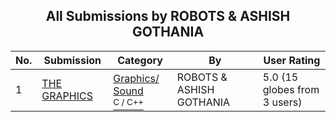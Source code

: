 ﻿<div align="center">

## All Submissions by  ROBOTS &amp; ASHISH GOTHANIA

</div>

No.  | Submission | Category | By   | User Rating
---- | ---------- | -------- | ---- | -----------
1 | [THE GRAPHICS<br />](https://github.com/Planet-Source-Code/robots-amp-ashish-gothania-the-graphics__3-11683) | [Graphics/ Sound<br /><sup>C / C++</sup>](../ByCategory/graphics-sound__3-15.md) |  ROBOTS &amp; ASHISH GOTHANIA | 5.0 (15 globes from 3 users)
